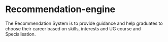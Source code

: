 # Recommendation-engine
The Recommendation System  is to provide guidance and help graduates to choose their career based on skills, interests and UG course and Specialisation.
